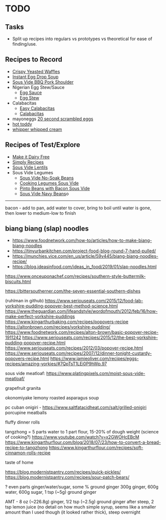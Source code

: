 # TODO

## Tasks

- Split up recipes into regulars vs prototypes vs theoretical for ease of finding/use.

## Recipes to Record

- [Crispy Yeasted Waffles](https://www.chefsteps.com/activities/crispy-yeasted-waffles)
- [Instant Egg Drop Soup](https://www.chefsteps.com/activities/chicken-bouillon-egg-drop-soup)
- [Sous Vide BBQ Pork Shoulder](https://www.seriouseats.com/sous-vide-barbecue-pulled-pork-shoulder-recipe)
- Nigerian Egg Stew/Sauce
  - [Egg Sauce](https://eatwellabi.com/egg-sauce-scrambled-eggs-nigerian-way)
  - [Egg Stew](https://lowcarbafrica.com/egg-stew-nigerian-egg-sauce)
- Calabacitas
  - [Easy Calabacitas](https://www.mexicanplease.com/easy-calabacitas-recipe)
  - [Calabacitas](https://www.isabeleats.com/calabacitas-recipe)
- mayoneggs [20 second scrambled eggs](https://altonbrown.com/recipes/20-second-scrambled-eggs)
- [hot toddy](https://www.onceuponachef.com/recipes/hot-toddy.html)
- [whipper whipped cream](https://stateofdinner.com/whipped-cream-dispenser)


## Recipes of Test/Explore

- [Make it Dairy Free](https://makeitdairyfree.com/category/dinner)
- [Simply Recipes](https://www.simplyrecipes.com)
- [Sous Vide Lentils](https://www.recipes.polyscienceculinary.com/recipe/master-technique-cooking-lentils-sous-vide-3/)
- Sous Vide Legumes
    - [Sous Vide No-Soak Beans](https://recipes.anovaculinary.com/recipe/sous-vide-no-soak-beans)
    - [Cooking Legumes Sous Vide](https://www.recipes.polyscienceculinary.com/recipe/master-technique-cooking-legumes-sous-vide)
    - [Pinto Beans with Bacon Sous Vide](https://www.vacmasterfresh.com/pinto-beans-with-bacon-sous-vide-recipe)
    - [Sous Vide Navy Beans](https://www.chefsteps.com/activities/sous-vide-navy-beans)o

---

bacon - add to pan, add water to cover, bring to boil until water is gone, then lower to medium-low to finish

## biang biang (slap) noodles

- https://www.foodnetwork.com/how-to/articles/how-to-make-biang-biang-noodles
- https://tinyurbankitchen.com/project-food-blog-round-7-hand-pulled/
- https://munchies.vice.com/en_us/article/59v445/biang-biang-noodles-recipe/
- https://blog.ideasinfood.com/ideas_in_food/2019/01/slap-noodles.html

https://www.onceuponachef.com/recipes/southern-style-buttermilk-biscuits.html

https://bittersoutherner.com/the-seven-essential-southern-dishes

(ruhlman in github)
https://www.seriouseats.com/2015/12/food-lab-yorkshire-pudding-popover-best-method-science.html
https://www.theguardian.com/lifeandstyle/wordofmouth/2012/feb/16/how-make-perfect-yorkshire-puddings
https://www.kingarthurbaking.com/recipes/popovers-recipe
https://altonbrown.com/recipes/yorkshire-pudding/
https://www.foodnetwork.com/recipes/alton-brown/basic-popover-recipe-1911242
https://www.seriouseats.com/recipes/2015/12/the-best-yorkshire-pudding-popover-recipe.html
https://www.seriouseats.com/recipes/2012/03/popover-recipe.html
https://www.seriouseats.com/recipes/2007/12/dinner-tonight-custardy-popovers-recipe.html
https://www.jamieoliver.com/recipes/eggs-recipes/amazing-yorkies/#7QpTsT1LEi0P9hWp.97

sous vide meatloaf: https://www.platingpixels.com/moist-sous-vide-meatloaf/

grapefruit granita

okonomiyake
lemony roasted asparagus soup

pc cuban
onigiri - https://www.saltfatacidheat.com/salt/grilled-onigiri
porcupine meatballs

fluffy dinner rolls

tangzhong = 5 parts water to 1 part flour, 15-20% of dough weight (science of cooking?)
https://www.youtube.com/watch?v=x2GWOHcEBcM
https://www.kingarthurflour.com/blog/2018/07/23/how-to-convert-a-bread-recipe-to-tangzhong
https://www.kingarthurflour.com/recipes/soft-cinnamon-rolls-recipe

taste of home

https://blog.modernistpantry.com/recipes/quick-pickles/
https://blog.modernistpantry.com/recipes/sour-patch-bears/

? even parts ginger/water/sugar, some % ground ginger
300g ginger, 600g water, 600g sugar, 1 tsp (~5g) ground ginger

AMT - 8 oz (~226.8g) ginger, 1/2 tsp (~2.5g) ground ginger after steep, 2 tsp lemon juice (no detail on how much simple syrup, seems like a smaller amount than I used though (it looked rather thick), steep overnight
